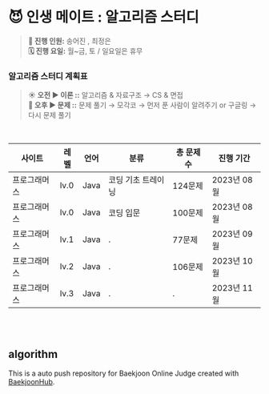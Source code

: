 # 😈 인생 메이트 : 알고리즘 스터디
> **👥 진행 인원:** 송어진 , 최정은<br>
> **🗓️ 진행 요일:** 월~금, 토 / 일요일은 휴무<br>

### 알고리즘 스터디 계획표
>
> **☀️ 오전 ▶ 이론 ::** 알고리즘 & 자료구조 → CS & 면접<br>
> **🌙 오후 ▶ 문제 ::** 문제 풀기 → 모각코 → 먼저 푼 사람이 알려주기 or 구글링 → 다시 문제 풀기<br>
<br>


|사이트|레벨|언어|분류|총 문제 수|진행 기간|
|---|---|---|---|---|---|
|프로그래머스|lv.0|Java|코딩 기초 트레이닝|124문제|2023년 08월|
|프로그래머스|lv.0|Java|코딩 입문|100문제|2023년 08월|
|프로그래머스|lv.1|Java|.|77문제|2023년 09월|
|프로그래머스|lv.2|Java|.|106문제|2023년 10월|
|프로그래머스|lv.3|Java|.|.|2023년 11월|


<br><br>

## algorithm
This is a auto push repository for Baekjoon Online Judge created with [BaekjoonHub](https://github.com/BaekjoonHub/BaekjoonHub).
